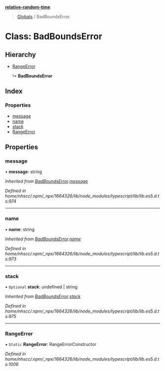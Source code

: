 **[relative-random-time](../README.md)**

> [Globals](../README.md) / BadBoundsError

# Class: BadBoundsError

## Hierarchy

* [RangeError](badboundserror.md#rangeerror)

  ↳ **BadBoundsError**

## Index

### Properties

* [message](badboundserror.md#message)
* [name](badboundserror.md#name)
* [stack](badboundserror.md#stack)
* [RangeError](badboundserror.md#rangeerror)

## Properties

### message

•  **message**: string

*Inherited from [BadBoundsError](badboundserror.md).[message](badboundserror.md#message)*

*Defined in home/nhscc/.npm/_npx/1664326/lib/node_modules/typescript/lib/lib.es5.d.ts:974*

___

### name

•  **name**: string

*Inherited from [BadBoundsError](badboundserror.md).[name](badboundserror.md#name)*

*Defined in home/nhscc/.npm/_npx/1664326/lib/node_modules/typescript/lib/lib.es5.d.ts:973*

___

### stack

• `Optional` **stack**: undefined \| string

*Inherited from [BadBoundsError](badboundserror.md).[stack](badboundserror.md#stack)*

*Defined in home/nhscc/.npm/_npx/1664326/lib/node_modules/typescript/lib/lib.es5.d.ts:975*

___

### RangeError

▪ `Static` **RangeError**: RangeErrorConstructor

*Defined in home/nhscc/.npm/_npx/1664326/lib/node_modules/typescript/lib/lib.es5.d.ts:1006*
